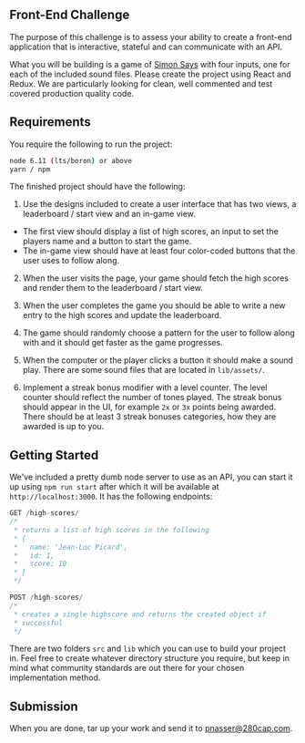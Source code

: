Front-End Challenge
---

The purpose of this challenge is to assess your ability to create a
front-end application that is interactive, stateful and can
communicate with an API.

What you will be building is a game of
[Simon Says](http://labs.uxmonk.com/simon-says/) with four inputs, one for
each of the included sound files. Please create the project using
React and Redux. We are particularly looking for clean,
well commented and test covered production quality code.

## Requirements
You require the following to run the project:

```sh
node 6.11 (lts/boron) or above
yarn / npm
```

The finished project should have the following:

1) Use the designs included to create a user interface that has two views, a
leaderboard / start view and an in-game view.
- The first view should display a list of high scores, an input to set
  the players name and a button to start the game.
- The in-game view should have at least four color-coded buttons that the
  user uses to follow along.

2) When the user visits the page, your game should fetch the high scores and
render them to the leaderboard / start view.

3) When the user completes the game you should be able to write a new
entry to the high scores and update the leaderboard.

4) The game should randomly choose a pattern for the user to follow
along with and it should get faster as the game progresses.

5) When the computer or the player clicks a button it should make a sound play.
There are some sound files that are located in `lib/assets/`.

6) Implement a streak bonus modifier with a level counter. The level counter
should reflect the number of tones played. The streak bonus should
appear in the UI, for example `2x` or `3x` points being awarded. There
should be at least 3 streak bonuses categories, how they are awarded is
up to you.

## Getting Started
We've included a pretty dumb node server to use as an API, you can start
it up using `npm run start` after which it will be available at
`http://localhost:3000`. It has the following endpoints:

```js
GET /high-scores/
/*
 * returns a list of high scores in the following
 * {
 *   name: 'Jean-Luc Picard',
 *   id: 1,
 *   score: 10
 * }
 */

POST /high-scores/
/*
 * creates a single highscore and returns the created object if
 * successful
 */
```

There are two folders `src` and `lib` which you can use to build your
project in. Feel free to create whatever directory structure you
require, but keep in mind what community standards are out there for
your chosen implementation method.

## Submission
When you are done, tar up your work and send it to
[pnasser@280cap.com](mailto:pnasser@280cap.com).
